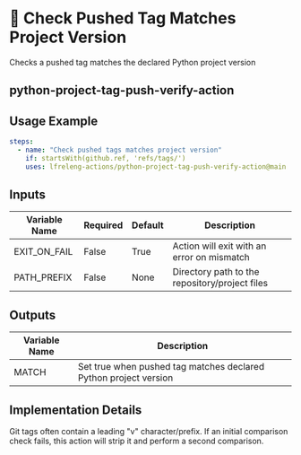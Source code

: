 <!--
# SPDX-License-Identifier: Apache-2.0
# SPDX-FileCopyrightText: 2025 The Linux Foundation
-->

# 🐍 Check Pushed Tag Matches Project Version

Checks a pushed tag matches the declared Python project version

## python-project-tag-push-verify-action

## Usage Example

<!-- markdownlint-disable MD046 -->

```yaml
steps:
  - name: "Check pushed tags matches project version"
    if: startsWith(github.ref, 'refs/tags/')
    uses: lfreleng-actions/python-project-tag-push-verify-action@main
```

<!-- markdownlint-enable MD046 -->

## Inputs

<!-- markdownlint-disable MD013 -->

| Variable Name | Required | Default | Description                                    |
| ------------- | -------- | ------- | ---------------------------------------------- |
| EXIT_ON_FAIL  | False    | True    | Action will exit with an error on mismatch     |
| PATH_PREFIX   | False    | None    | Directory path to the repository/project files |

<!-- markdownlint-enable MD013 -->

## Outputs

<!-- markdownlint-disable MD013 -->

| Variable Name | Description                                                      |
| ------------- | ---------------------------------------------------------------- |
| MATCH         | Set true when pushed tag matches declared Python project version |

<!-- markdownlint-enable MD013 -->

## Implementation Details

Git tags often contain a leading "v" character/prefix. If an initial comparison
check fails, this action will strip it and perform a second comparison.
